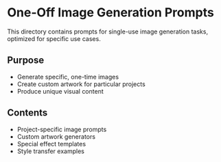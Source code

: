 # One-Off Image Generation Prompts

This directory contains prompts for single-use image generation tasks, optimized for specific use cases.

## Purpose
- Generate specific, one-time images
- Create custom artwork for particular projects
- Produce unique visual content

## Contents
- Project-specific image prompts
- Custom artwork generators
- Special effect templates
- Style transfer examples
